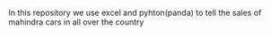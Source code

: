 In this repository we use excel and pyhton(panda) to tell the sales of mahindra cars in all over the country 
